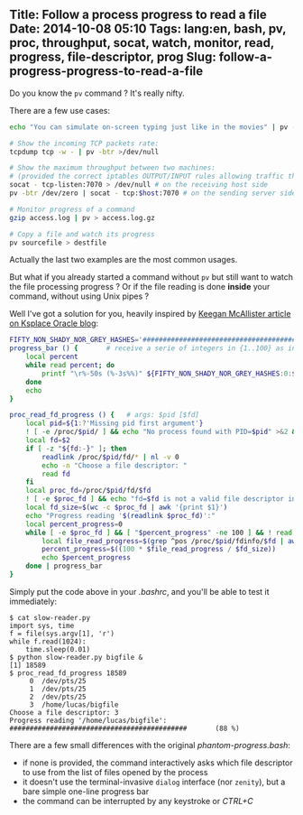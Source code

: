 Title: Follow a process progress to read a file
Date: 2014-10-08 05:10
Tags: lang:en, bash, pv, proc, throughput, socat, watch, monitor, read, progress, file-descriptor, prog
Slug: follow-a-progress-progress-to-read-a-file
---
Do you know the `pv` command ? It's really nifty.

There are a few use cases:

```bash
echo "You can simulate on-screen typing just like in the movies" | pv -qL 10

# Show the incoming TCP packets rate:
tcpdump tcp -w - | pv -btr >/dev/null

# Show the maximum throughput between two machines:
# (provided the correct iptables OUTPUT/INPUT rules allowing traffic through port 7070 are set)
socat - tcp-listen:7070 > /dev/null # on the receiving host side
pv -btr /dev/zero | socat - tcp:$host:7070 # on the sending server side

# Monitor progress of a command
gzip access.log | pv > access.log.gz

# Copy a file and watch its progress 
pv sourcefile > destfile
```

Actually the last two examples are the most common usages.

But what if you already started a command without `pv` but still want to watch the file processing progress ? Or if the file reading is done **inside** your command, without using Unix pipes ?

Well I've got a solution for you, heavily inspired by [Keegan McAllister article on Ksplace Oracle blog](//blogs.oracle.com/ksplice/entry/solving_problems_with_proc):

```bash
FIFTY_NON_SHADY_NOR_GREY_HASHES='##################################################'
progress_bar () {       # receive a serie of integers in {1..100} as input and update a unique progress bar line accordingly
    local percent
    while read percent; do
        printf "\r%-50s (%-3s%%)" ${FIFTY_NON_SHADY_NOR_GREY_HASHES:0:$((percent / 2))} $percent
    done
    echo
}

proc_read_fd_progress () {   # args: $pid [$fd]
    local pid=${1:?'Missing pid first argument'}
    ! [ -e /proc/$pid/ ] && echo "No process found with PID=$pid" >&2 && return 1
    local fd=$2
    if [ -z "${fd:-}" ]; then
        readlink /proc/$pid/fd/* | nl -v 0
        echo -n "Choose a file descriptor: "
        read fd
    fi
    local proc_fd=/proc/$pid/fd/$fd
    ! [ -e $proc_fd ] && echo "fd=$fd is not a valid file descriptor in /proc/$pid/fd/" >&2 && return 2
    local fd_size=$(wc -c $proc_fd | awk '{print $1}')
    echo "Progress reading '$(readlink $proc_fd)':"
    local percent_progress=0
    while [ -e $proc_fd ] && [ "$percent_progress" -ne 100 ] && ! read -n 1 -t 1 dummy; do
        local file_read_progress=$(grep ^pos /proc/$pid/fdinfo/$fd | awk '{print $2}')
        percent_progress=$((100 * $file_read_progress / $fd_size))
        echo $percent_progress
    done | progress_bar
}
```

Simply put the code above in your _.bashrc_, and you'll be able to test it immediately:

```
$ cat slow-reader.py
import sys, time
f = file(sys.argv[1], 'r')
while f.read(1024):
    time.sleep(0.01)
$ python slow-reader.py bigfile &
[1] 18589
$ proc_read_fd_progress 18589
     0  /dev/pts/25
     1  /dev/pts/25
     2  /dev/pts/25
     3  /home/lucas/bigfile
Choose a file descriptor: 3
Progress reading '/home/lucas/bigfile':
############################################       (88 %)
```

There are a few small differences with the original _phantom-progress.bash_:

- if none is provided, the command interactively asks which file descriptor to use from the list of files opened by the process
- it doesn't use the terminal-invasive `dialog` interface (nor `zenity`), but a bare simple one-line progress bar
- the command can be interrupted by any keystroke or _CTRL+C_
